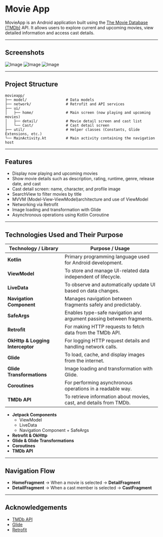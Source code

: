 # Movie App

MovieApp is an Android application built using the [The Movie Database (TMDb)](https://www.themoviedb.org/) API. It allows users to explore current and upcoming movies, view detailed information and access cast details.

---

## Screenshots

![Image](https://github.com/user-attachments/assets/635122bc-2b0d-47b8-9ac2-c7e032f53ff5)
![Image](https://github.com/user-attachments/assets/f901c66a-2789-4cc6-bf60-49b705fb4933)
![Image](https://github.com/user-attachments/assets/5eb470f5-51ef-4660-8ee3-76853a942992)

---

## Project Structure

```plaintext
movieapp/
├── model/                  # Data models
├── network/                # Retrofit and API services
├── ui/
│   ├── home/               # Main screen (now playing and upcoming movies)
│   ├── detail/             # Movie detail screen and cast list
│   └── Cast/               # Cast detail screen
├── util/                   # Helper classes (Constants, Glide Extensions, etc.)
└── MainActivity.kt         # Main activity containing the navigation host
```

---

## Features

-  Display now playing and upcoming movies
-  Show movie details such as description, rating, runtime, genre, release date, and cast
-  Cast detail screen: name, character, and profile image
-  SearchView to filter movies by title
-  MVVM (Model-View-ViewModel)architecture and use of ViewModel
-  Networking via Retrofit
-  Image loading and transformation with Glide
-  Asynchronous operations using Kotlin Coroutine

---

## Technologies Used and Their Purpose

| Technology / Library        | Purpose / Usage |
|-----------------------------|------------------------|
| **Kotlin**                  | Primary programming language used for Android development. |
| **ViewModel**               | To store and manage UI-related data independent of lifecycle. |
| **LiveData**                | To observe and automatically update UI based on data changes. |
| **Navigation Component**    | Manages navigation between fragments safely and predictably. |
| **SafeArgs**                | Enables type-safe navigation and argument passing between fragments. |
| **Retrofit**                | For making HTTP requests to fetch data from the TMDb API. |
| **OkHttp & Logging Interceptor** | For logging HTTP request details and handling network calls. |
| **Glide**                   | To load, cache, and display images from the internet. |
| **Glide Transformations**   | Image loading and transformation with Glide. |
| **Coroutines**              | For performing asynchronous operations in a readable way. |
| **TMDb API**                | To retrieve information about movies, cast, and details from TMDb. |


- **Jetpack Components**
  - ViewModel
  - LiveData
  - Navigation Component + SafeArgs
- **Retrofit & OkHttp**
- **Glide & Glide Transformations**
- **Coroutines**
- **TMDb API**

---

## Navigation Flow

- **HomeFragment** → When a movie is selected → **DetailFragment**
- **DetailFragment** → When a cast member is selected → **CastFragment**

---

## Acknowledgements

- [TMDb API](https://www.themoviedb.org/documentation/api)
- [Glide](https://github.com/bumptech/glide)
- [Retrofit](https://square.github.io/retrofit/)
